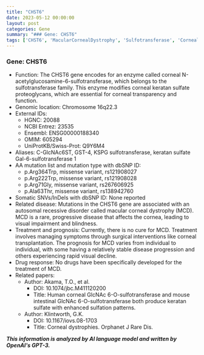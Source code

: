```yaml
---
title: "CHST6"
date: 2023-05-12 00:00:00
layout: post
categories: Gene
summary: "### Gene: CHST6"
tags: ['CHST6', 'MacularCornealDystrophy', 'Sulfotransferase', 'CornealTransplantation', 'VisualImpairment', 'GeneticMutation', 'KeratanSulfate', 'RareDisease']
---
```


### Gene: CHST6
- Function: The CHST6 gene encodes for an enzyme called corneal N-acetylglucosamine-6-sulfotransferase, which belongs to the sulfotransferase family. This enzyme modifies corneal keratan sulfate proteoglycans, which are essential for corneal transparency and function.
- Genomic location: Chromosome 16q22.3
- External IDs:
  - HGNC: 20088
  - NCBI Entrez: 23535
  - Ensembl: ENSG00000188340
  - OMIM: 605294
  - UniProtKB/Swiss-Prot: Q9Y6M4
- Aliases: C-GlcNAc6ST, GST-4, KSPG sulfotransferase, keratan sulfate Gal-6-sulfotransferase 1
- AA mutation list and mutation type with dbSNP ID:
  - p.Arg364Trp, missense variant, rs121908027
  - p.Arg222Trp, missense variant, rs121908028
  - p.Arg71Gly, missense variant, rs267606925
  - p.Ala63Thr, missense variant, rs138942760
- Somatic SNVs/InDels with dbSNP ID: None reported
- Related disease: Mutations in the CHST6 gene are associated with an autosomal recessive disorder called macular corneal dystrophy (MCD). MCD is a rare, progressive disease that affects the cornea, leading to visual impairment and blindness. 
- Treatment and prognosis: Currently, there is no cure for MCD. Treatment involves managing symptoms through surgical interventions like corneal transplantation. The prognosis for MCD varies from individual to individual, with some having a relatively stable disease progression and others experiencing rapid visual decline. 
- Drug response: No drugs have been specifically developed for the treatment of MCD. 
- Related papers:
  - Author: Akama, T.O., et al.
    - DOI: 10.1074/jbc.M411120200
    - Title: Human corneal GlcNAc 6-O-sulfotransferase and mouse intestinal GlcNAc 6-O-sulfotransferase both produce keratan sulfate with enhanced sulfation patterns.
  - Author: Klintworth, G.K.
    - DOI: 10.1167/iovs.08-1703
    - Title: Corneal dystrophies. Orphanet J Rare Dis.

**_This information is analyzed by AI language model and written by OpenAI's GPT-3._**